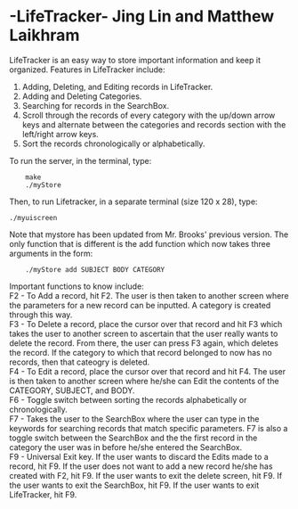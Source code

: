 -LifeTracker-
Jing Lin and Matthew Laikhram
==============================

LifeTracker is an easy way to store important information and keep it organized. Features in LifeTracker include: 

1. Adding, Deleting, and Editing records in LifeTracker.
2. Adding and Deleting Categories.
3. Searching for records in the SearchBox. 
4. Scroll through the records of every category with the up/down arrow keys and alternate between the categories and 
records section with the left/right arrow keys.
5. Sort the records chronologically or alphabetically.

To run the server, in the terminal, type: 

    	make
    	./myStore

Then, to run Lifetracker, in a separate terminal (size 120 x 28), type:

	./myuiscreen

Note that mystore has been updated from Mr. Brooks' previous version. The only function that 
is different is the add function which now takes three arguments in the form: 

    	./myStore add SUBJECT BODY CATEGORY

Important functions to know include: <br>
    F2 - To Add a record, hit F2. The user is then taken to another screen where the parameters for a new record can be inputted.
    A category is created through this way. <br>
    F3 - To Delete a record, place the cursor over that record and hit F3 which takes the user to another screen
    to ascertain that the user really wants to delete the record. From there, the user can press F3 again, which deletes the record.
    If the category to which that record belonged to now has no records, then that cateogry is deleted. <br>
    F4 - To Edit a record, place the cursor over that record and hit F4. The user is then taken to another screen where he/she can Edit
    the contents of the CATEGORY, SUBJECT, and BODY. <br>
    F6 - Toggle switch between sorting the records alphabetically or chronologically. <br>
    F7 - Takes the user to the SearchBox where the user can type in the keywords for searching records that match specific parameters. F7 is also a toggle switch between the SearchBox and the the first record in the category the user was in before he/she entered the SearchBox. <br>
    F9 - Universal Exit key. If the user wants to discard the Edits made to a record, hit F9. If the user does not want to add a new record he/she has created with F2, hit F9. If the user wants to exit the delete screen, hit F9. If the user wants to exit the SearchBox, hit F9. If the user wants to exit LifeTracker, hit F9. <br>
